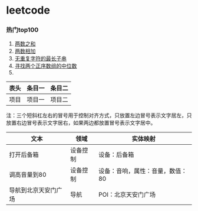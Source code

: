 # leetcode
### 热门top100

1. [两数之和](https://leetcode.cn/problems/two-sum/)
2. [两数相加](https://leetcode.cn/problems/add-two-numbers/)
3. [无重复字符的最长子串](https://leetcode.cn/problems/longest-substring-without-repeating-characters/)
4. [寻找两个正序数组的中位数](https://leetcode.cn/problems/median-of-two-sorted-arrays/)
5. []()





| 表头  |条目一|条目二|
|:---:|:---:|:---:|
 | 项目  |项目一|项目二|

注：三个短斜杠左右的冒号用于控制对齐方式，只放置左边冒号表示文字居左，只放置右边冒号表示文字居右，如果两边都放置冒号表示文字居中。

| 文本                            | 领域      | 实体映射                                   |
|-------------------------------|---------| ------------------------------------------ |
| 打开后备箱                         | 设备控制    | 设备：后备箱                               |
| 调高音量到80                       | 设备控制    | 设备：音响，属性：音量，数值：80           |
| 导航到北京天安门广场                    | 导航      | POI：北京天安门广场                        |
